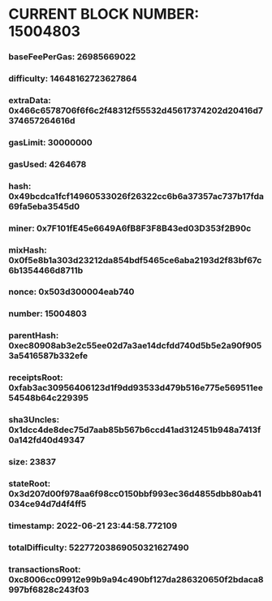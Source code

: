 # CURRENT BLOCK NUMBER: 15004803

### baseFeePerGas: 26985669022
### difficulty: 14648162723627864
### extraData: 0x466c6578706f6f6c2f48312f55532d45617374202d20416d7374657264616d
### gasLimit: 30000000
### gasUsed: 4264678
### hash: 0x49bcdca1fcf14960533026f26322cc6b6a37357ac737b17fda69fa5eba3545d0
### miner: 0x7F101fE45e6649A6fB8F3F8B43ed03D353f2B90c
### mixHash: 0x0f5e8b1a303d23212da854bdf5465ce6aba2193d2f83bf67c6b1354466d8711b
### nonce: 0x503d300004eab740
### number: 15004803
### parentHash: 0xec80908ab3e2c55ee02d7a3ae14dcfdd740d5b5e2a90f9053a5416587b332efe
### receiptsRoot: 0xfab3ac30956406123d1f9dd93533d479b516e775e569511ee54548b64c229395
### sha3Uncles: 0x1dcc4de8dec75d7aab85b567b6ccd41ad312451b948a7413f0a142fd40d49347
### size: 23837
### stateRoot: 0x3d207d00f978aa6f98cc0150bbf993ec36d4855dbb80ab41034ce94d7d4f4ff5
### timestamp: 2022-06-21 23:44:58.772109
### totalDifficulty: 52277203869050321627490
### transactionsRoot: 0xc8006cc09912e99b9a94c490bf127da286320650f2bdaca8997bf6828c243f03
